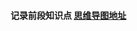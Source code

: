 #### 记录前段知识点  [思维导图地址](http://naotu.baidu.com/file/5d5edb37dff1465c195b469eb11b5b6a?token=66fa896e731a700e)

